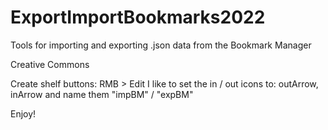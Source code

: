 # ExportImportBookmarks2022
Tools for importing and exporting .json data from the Bookmark Manager 

Creative Commons

Create shelf buttons: RMB > Edit
I like to set the in / out icons to: outArrow, inArrow
and name them "impBM" / "expBM"


Enjoy!
